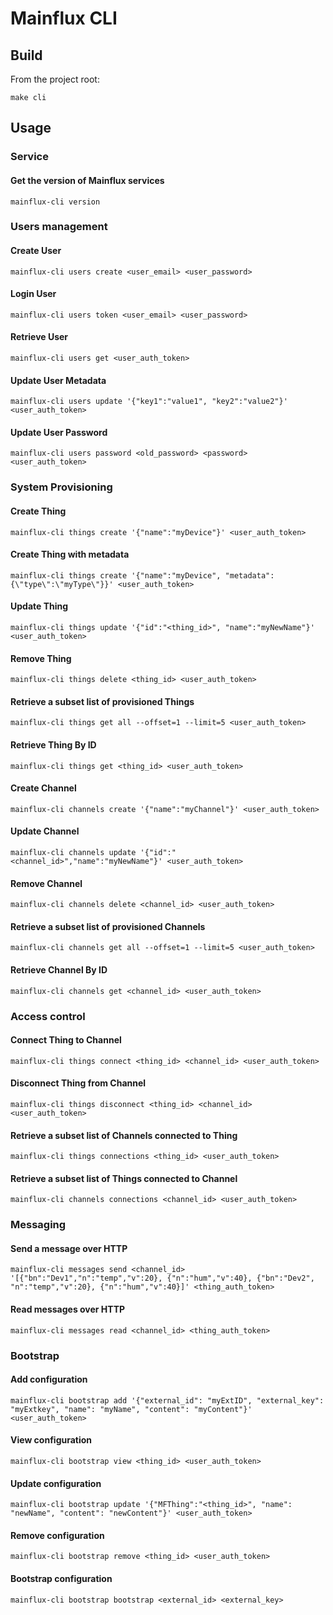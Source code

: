 # Mainflux CLI
## Build
From the project root:
```
make cli
```

## Usage
### Service
#### Get the version of Mainflux services
```
mainflux-cli version
```

### Users management
#### Create User
```
mainflux-cli users create <user_email> <user_password>
```

#### Login User
```
mainflux-cli users token <user_email> <user_password>
```

#### Retrieve User
```
mainflux-cli users get <user_auth_token>
```

#### Update User Metadata
```
mainflux-cli users update '{"key1":"value1", "key2":"value2"}' <user_auth_token>
```

#### Update User Password
```
mainflux-cli users password <old_password> <password> <user_auth_token>
```

### System Provisioning
#### Create Thing
```
mainflux-cli things create '{"name":"myDevice"}' <user_auth_token>
```

#### Create Thing with metadata
```
mainflux-cli things create '{"name":"myDevice", "metadata": {\"type\":\"myType\"}}' <user_auth_token>
```

#### Update Thing
```
mainflux-cli things update '{"id":"<thing_id>", "name":"myNewName"}' <user_auth_token>
```

#### Remove Thing
```
mainflux-cli things delete <thing_id> <user_auth_token>
```

#### Retrieve a subset list of provisioned Things
```
mainflux-cli things get all --offset=1 --limit=5 <user_auth_token>
```

#### Retrieve Thing By ID
```
mainflux-cli things get <thing_id> <user_auth_token>
```

#### Create Channel
```
mainflux-cli channels create '{"name":"myChannel"}' <user_auth_token>
```

#### Update Channel
```
mainflux-cli channels update '{"id":"<channel_id>","name":"myNewName"}' <user_auth_token>

```
#### Remove Channel
```
mainflux-cli channels delete <channel_id> <user_auth_token>
```

#### Retrieve a subset list of provisioned Channels
```
mainflux-cli channels get all --offset=1 --limit=5 <user_auth_token>
```

#### Retrieve Channel By ID
```
mainflux-cli channels get <channel_id> <user_auth_token>
```

### Access control
#### Connect Thing to Channel
```
mainflux-cli things connect <thing_id> <channel_id> <user_auth_token>
```

#### Disconnect Thing from Channel
```
mainflux-cli things disconnect <thing_id> <channel_id> <user_auth_token>

```

#### Retrieve a subset list of Channels connected to Thing
```
mainflux-cli things connections <thing_id> <user_auth_token>
```

#### Retrieve a subset list of Things connected to Channel
```
mainflux-cli channels connections <channel_id> <user_auth_token>
```

### Messaging
#### Send a message over HTTP
```
mainflux-cli messages send <channel_id> '[{"bn":"Dev1","n":"temp","v":20}, {"n":"hum","v":40}, {"bn":"Dev2", "n":"temp","v":20}, {"n":"hum","v":40}]' <thing_auth_token>
```

#### Read messages over HTTP
```
mainflux-cli messages read <channel_id> <thing_auth_token>
```

### Bootstrap

#### Add configuration
```
mainflux-cli bootstrap add '{"external_id": "myExtID", "external_key": "myExtkey", "name": "myName", "content": "myContent"}' <user_auth_token>
```

#### View configuration
```
mainflux-cli bootstrap view <thing_id> <user_auth_token>
```

#### Update configuration
```
mainflux-cli bootstrap update '{"MFThing":"<thing_id>", "name": "newName", "content": "newContent"}' <user_auth_token>
```

#### Remove configuration
```
mainflux-cli bootstrap remove <thing_id> <user_auth_token>
```

#### Bootstrap configuration
```
mainflux-cli bootstrap bootstrap <external_id> <external_key>
```
